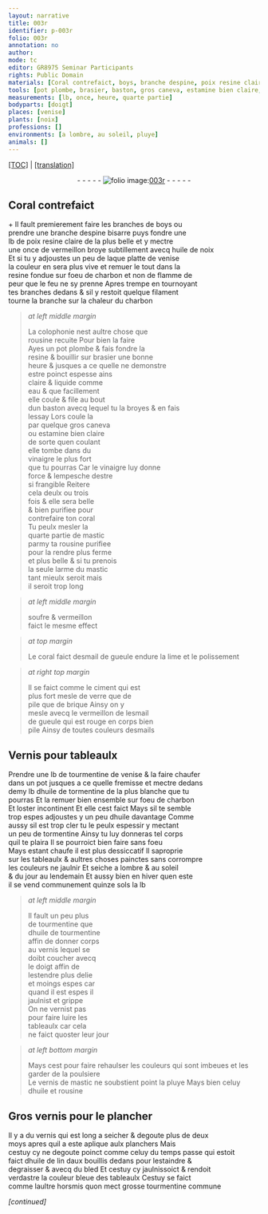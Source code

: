 ```yaml
---
layout: narrative
title: 003r
identifier: p-003r
folio: 003r
annotation: no
author:
mode: tc
editor: GR8975 Seminar Participants
rights: Public Domain
materials: [Coral contrefaict, boys, branche despine, poix resine claire, vermeillon broye, huile de noix, laque platte de venise, resine, charbon, colophonie, rousine, plombe, eau, gros caneva, estamine bien claire, vinaigre, coral, mastic, rousine purifiee, soufre, vermeillon, desmail de gueule, ciment, mesle de verre, brique, esmail de gueule, esmails, Vernis, tourmentine de venise, huile de tormentine, huile, tormentine, tourmentine, huile de tourmentine, vernis, vernist, vernis de mastic, Gros vernis, huile de lin, aux, bled, grosse tourmentine commune]
tools: [pot plombe, brasier, baston, gros caneva, estamine bien claire, lime, pot, doigt]
measurements: [lb, once, heure, quarte partie]
bodyparts: [doigt]
places: [venise]
plants: [noix]
professions: []
environments: [a lombre, au soleil, pluye]
animals: []
---
```


 <p><a href="{{ site.baseurl }}/diplomatic/">[TOC]</a> | <a href="{{ site.baseurl }}/texts/p-003r_tl/" target="_blank">[translation]</a></p><div class="folio" align="center">- - - - - <a href="http://gallica.bnf.fr/ark:/12148//f11.image" target="_blank"><img src="https://cu-mkp.github.io/2017-workshop-edition/assets/photo-icon.png" alt="folio image: " style="display:inline-block; margin-bottom:-3px;"/>003r</a> - - - - - </div>  
  

## <span class="m">Coral contrefaict</span>

 \+ 
Il fault premierement faire les branches de <span class="m">boys</span> ou<br/> prendre une <span class="m">branche despine</span> bisarre puys fondre une<br/> <span class="ms">lb</span> de <span class="m">poix resine claire</span> de la plus belle et y mectre<br/> une <span class="ms">once</span> de <span class="m">vermeillon broye</span> subtillem<span class="exp">ent</span> avecq <span class="m">huile de <span class="pa">noix</span></span><br/> Et si tu y adjoustes un peu de <span class="m">laque platte de <span class="pl">venise</span></span><br/> la couleur en sera plus vive et remuer le tout dans la<br/> <span class="m">resine</span> fondue sur foeu de <span class="m">charbon</span> et non de flamme de<br/> peur que le feu ne sy prenne Apres trempe en tournoya<span class="exp">n</span>t <br/> tes branches dedans & sil y restoit quelque filament<br/> tourne la branche sur la chaleur du <span class="m">charbon</span>
 
> *at left middle margin*
> 
> 
>   La <span class="m">colophonie</span> nest aultre chose que<br/> <span class="m">rousine</span> recuite Pour bien la faire<br/> Ayes un <span class="tl">pot <span class="m">plombe</span></span> & fais fondre la<br/> <span class="m">resine</span> & bouillir sur <span class="tl">brasier</span> une bonne<br/> <span class="ms"><span class="tmp">heure</span></span> & jusques a ce quelle ne demonstre<br/> estre poinct espesse ains<br/> claire & liquide co<span class="exp">mm</span>e<br/> <span class="m">eau</span> & que facillement<br/> elle coule & file au bout<br/> dun <span class="tl">baston</span> avecq lequel tu la broyes & en fais<br/> lessay Lors coule la<br/> par quelque <span class="tl"><span class="m">gros caneva</span></span><br/> ou <span class="tl"><span class="m">estamine bien claire</span></span><br/> de sorte quen coulant<br/> elle tombe dans du<br/> <span class="m">vinaigre</span> le plus fort<br/> que tu pourras Car le <span class="m">vinaigre</span> luy donne<br/> force & lempesche destre<br/> si frangible Reitere<br/> cela deulx ou trois<br/> fois & elle sera belle<br/> & bien purifiee pour<br/> contrefaire ton <span class="m">coral</span><br/> Tu peulx mesler la<br/> <span class="ms">quarte partie</span> de <span class="m">mastic</span><br/> parmy ta <span class="m">rousine purifiee</span><br/> pour la rendre plus ferme<br/> et plus belle & si tu prenois<br/> la seule larme du <span class="m">mastic</span><br/> tant mieulx seroit mais<br/> il seroit trop long
 
> *at left middle margin*
> 
> 
>   <span class="m">soufre</span> & <span class="m">vermeillon</span><br/> faict le mesme effect
 
> *at top margin*
> 
> 
>   Le <span class="m">coral</span> faict <span class="m">desmail de gueule</span> endure la <span class="tl">lime</span> et le polissem<span class="exp">ent</span>
 
> *at right top margin*
> 
> 
>   Il se faict co<span class="exp">mm</span>e le <span class="m">ciment</span> qui est<br/> plus fort <span class="m">mesle de verre</span> <span class="del">que de</span><br/> pile que de <span class="m">brique</span> Ainsy on y<br/> mesle avecq le <span class="m">vermeillon</span> de l<span class="m">esmail<br/> de gueule</span> qui est rouge en corps bien<br/> pile Ainsy de toutes couleurs d<span class="m">esmails</span>
 
 
  

## <span class="m">Vernis</span> pour tableaulx

 
P<span class="exp">rendre</span> une <span class="ms">lb</span> de <span class="m">tourmentine de <span class="pl">venise</span></span> & la faire chaufer<br/> dans un <span class="tl">pot</span> jusques a ce quelle fremisse et mectre dedans<br/> demy <span class="ms">lb</span> d<span class="m">huile de tormentine</span> de la plus blanche que tu<br/> pourras Et la remuer bien ensemble sur foeu de <span class="m">charbon</span><br/> Et loster incontinent Et <span class="del">elle</span> cest faict Mays sil te semble<br/> trop espes adjoustes y un peu d<span class="m">huile</span> davantage Comme<br/> aussy sil est trop cler tu le peulx espessir y mectant<br/> un peu de <span class="m">tormentine</span> Ainsy tu luy donneras tel corps<br/> quil te plaira Il se pourroict bien faire sans foeu<br/> Mays estant chaufe il est plus dessiccatif Il saproprie<br/> sur les tableaulx & aultres choses painctes sans corro<span class="exp">m</span>pre<br/> les couleurs ne jaulnir Et seiche <span class="env">a lombre</span> & <span class="env">au soleil</span><br/> & du <span class="tmp">jour au lendemain</span> Et aussy bien <span class="tmp">en hiver</span> qu<span class="tmp">en este</span><br/> il se vend communem<span class="exp">ent</span> quinze <span class="cn">sols</span> la <span class="ms">lb</span>
 
> *at left middle margin*
> 
> 
>   Il fault un peu plus<br/> de <span class="m">tourmentine</span> que<br/> d<span class="m">huile de tourmentine</span><br/> affin de donner corps<br/> au <span class="m">vernis</span> lequel se<br/> doibt coucher avecq<br/> le <span class="tl"><span class="bp">doigt</span></span> affin de<br/> lestendre plus delie<br/> et moings espes car<br/> quand il est espes il<br/> jaulnist et grippe<br/> On ne <span class="m">vernist</span> pas<br/> pour faire luire les<br/> tableaulx car cela<br/> ne faict quoster leur jour
 
> *at left bottom margin*
> 
> 
>   Mays cest pour faire rehaulser les couleurs qui sont imbeues et les garder de la poulsiere<br/> Le <span class="m">vernis de mastic</span> ne soubstient point la <span class="env">pluye</span> Mays bien celuy<br/> d<span class="m">huile</span> et <span class="m">rousine</span>
 
 
  

## <span class="m">Gros vernis</span> pour le plancher

 
Il y a du <span class="m">vernis</span> qui est long a seicher & degoute plus de deux<br/> <span class="tmp">moys</span> apres quil a este aplique aulx planchers Mais<br/> cestuy cy ne degoute poinct comme celuy <span class="tmp">du temps passe</span> qui estoit<br/> faict d<span class="m">huile de lin</span> d<span class="m">aux</span> bouillis dedans pour lestaindre &<br/> degraisser & avecq du <span class="m">bled</span> Et cestuy cy jaulnissoict & rendoit<br/> verdastre la couleur bleue des tableaulx Cestuy se faict<br/> comme laultre horsmis quon mect <span class="m">grosse tourmentine commune</span>
 
*[continued]*
 
 